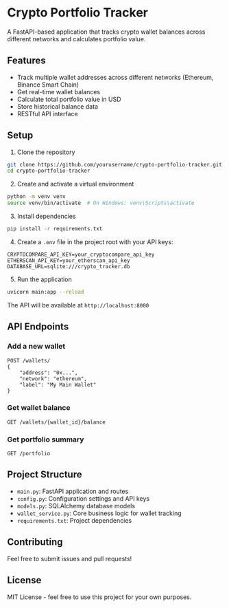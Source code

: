 # Crypto Portfolio Tracker

A FastAPI-based application that tracks crypto wallet balances across different networks and calculates portfolio value.

## Features

- Track multiple wallet addresses across different networks (Ethereum, Binance Smart Chain)
- Get real-time wallet balances
- Calculate total portfolio value in USD
- Store historical balance data
- RESTful API interface

## Setup

1. Clone the repository
```bash
git clone https://github.com/yourusername/crypto-portfolio-tracker.git
cd crypto-portfolio-tracker
```

2. Create and activate a virtual environment
```bash
python -m venv venv
source venv/bin/activate  # On Windows: venv\Scripts\activate
```

3. Install dependencies
```bash
pip install -r requirements.txt
```

4. Create a `.env` file in the project root with your API keys:
```
CRYPTOCOMPARE_API_KEY=your_cryptocompare_api_key
ETHERSCAN_API_KEY=your_etherscan_api_key
DATABASE_URL=sqlite:///crypto_tracker.db
```

5. Run the application
```bash
uvicorn main:app --reload
```

The API will be available at `http://localhost:8000`

## API Endpoints

### Add a new wallet
```
POST /wallets/
{
    "address": "0x...",
    "network": "ethereum",
    "label": "My Main Wallet"
}
```

### Get wallet balance
```
GET /wallets/{wallet_id}/balance
```

### Get portfolio summary
```
GET /portfolio
```

## Project Structure

- `main.py`: FastAPI application and routes
- `config.py`: Configuration settings and API keys
- `models.py`: SQLAlchemy database models
- `wallet_service.py`: Core business logic for wallet tracking
- `requirements.txt`: Project dependencies

## Contributing

Feel free to submit issues and pull requests!

## License

MIT License - feel free to use this project for your own purposes.